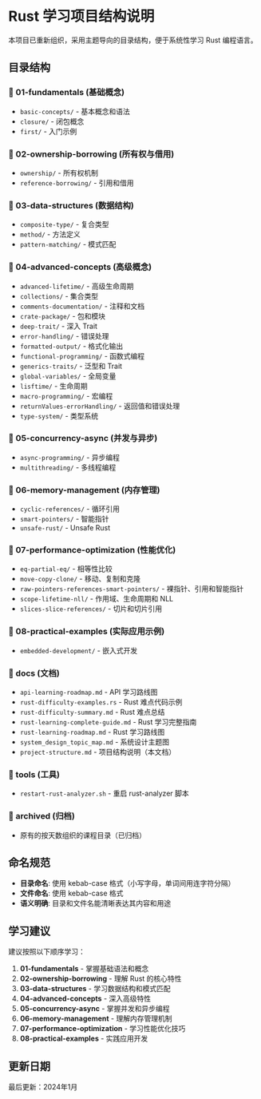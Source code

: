 # Rust 学习项目结构说明

本项目已重新组织，采用主题导向的目录结构，便于系统性学习 Rust 编程语言。

## 目录结构

### 📁 01-fundamentals (基础概念)
- `basic-concepts/` - 基本概念和语法
- `closure/` - 闭包概念
- `first/` - 入门示例

### 📁 02-ownership-borrowing (所有权与借用)
- `ownership/` - 所有权机制
- `reference-borrowing/` - 引用和借用

### 📁 03-data-structures (数据结构)
- `composite-type/` - 复合类型
- `method/` - 方法定义
- `pattern-matching/` - 模式匹配

### 📁 04-advanced-concepts (高级概念)
- `advanced-lifetime/` - 高级生命周期
- `collections/` - 集合类型
- `comments-documentation/` - 注释和文档
- `crate-package/` - 包和模块
- `deep-trait/` - 深入 Trait
- `error-handling/` - 错误处理
- `formatted-output/` - 格式化输出
- `functional-programming/` - 函数式编程
- `generics-traits/` - 泛型和 Trait
- `global-variables/` - 全局变量
- `lisftime/` - 生命周期
- `macro-programming/` - 宏编程
- `returnValues-errorHandling/` - 返回值和错误处理
- `type-system/` - 类型系统

### 📁 05-concurrency-async (并发与异步)
- `async-programming/` - 异步编程
- `multithreading/` - 多线程编程

### 📁 06-memory-management (内存管理)
- `cyclic-references/` - 循环引用
- `smart-pointers/` - 智能指针
- `unsafe-rust/` - Unsafe Rust

### 📁 07-performance-optimization (性能优化)
- `eq-partial-eq/` - 相等性比较
- `move-copy-clone/` - 移动、复制和克隆
- `raw-pointers-references-smart-pointers/` - 裸指针、引用和智能指针
- `scope-lifetime-nll/` - 作用域、生命周期和 NLL
- `slices-slice-references/` - 切片和切片引用

### 📁 08-practical-examples (实际应用示例)
- `embedded-development/` - 嵌入式开发

### 📁 docs (文档)
- `api-learning-roadmap.md` - API 学习路线图
- `rust-difficulty-examples.rs` - Rust 难点代码示例
- `rust-difficulty-summary.md` - Rust 难点总结
- `rust-learning-complete-guide.md` - Rust 学习完整指南
- `rust-learning-roadmap.md` - Rust 学习路线图
- `system_design_topic_map.md` - 系统设计主题图
- `project-structure.md` - 项目结构说明（本文档）

### 📁 tools (工具)
- `restart-rust-analyzer.sh` - 重启 rust-analyzer 脚本

### 📁 archived (归档)
- 原有的按天数组织的课程目录（已归档）

## 命名规范

- **目录命名**: 使用 kebab-case 格式（小写字母，单词间用连字符分隔）
- **文件命名**: 使用 kebab-case 格式
- **语义明确**: 目录和文件名能清晰表达其内容和用途

## 学习建议

建议按照以下顺序学习：

1. **01-fundamentals** - 掌握基础语法和概念
2. **02-ownership-borrowing** - 理解 Rust 的核心特性
3. **03-data-structures** - 学习数据结构和模式匹配
4. **04-advanced-concepts** - 深入高级特性
5. **05-concurrency-async** - 掌握并发和异步编程
6. **06-memory-management** - 理解内存管理机制
7. **07-performance-optimization** - 学习性能优化技巧
8. **08-practical-examples** - 实践应用开发

## 更新日期

最后更新：2024年1月